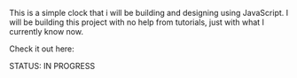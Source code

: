This is a simple clock that i will be
building and designing using JavaScript.
I will be building this project with
no help from tutorials, just with what I currently
know now.

Check it out here:

STATUS: IN PROGRESS